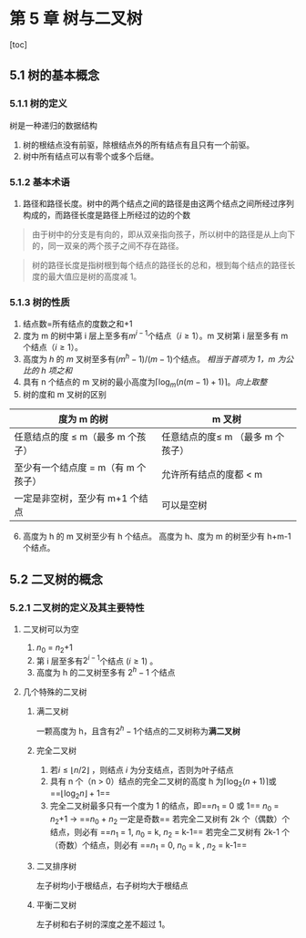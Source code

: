 # 第 5 章 树与二叉树

[toc]

## 5.1 树的基本概念

### 5.1.1 树的定义

树是一种递归的数据结构

1. 树的根结点没有前驱，除根结点外的所有结点有且只有一个前驱。
2. 树中所有结点可以有零个或多个后继。

### 5.1.2 基本术语

1. 路径和路径长度。树中的两个结点之间的路径是由这两个结点之间所经过序列构成的，而路径长度是路径上所经过的边的个数

> 由于树中的分支是有向的，即从双亲指向孩子，所以树中的路径是从上向下的，同一双亲的两个孩子之间不存在路径。

> 树的路径长度是指树根到每个结点的路径长的总和，根到每个结点的路径长度的最大值应是树的高度减 1。

### 5.1.3 树的性质

1. 结点数=所有结点的度数之和+1
2. 度为 m 的树中第 i 层上至多有$m^{i-1}$个结点（$i\ge 1$）。m 叉树第 i 层至多有 m 个结点（$i\ge 1$）。
3. 高度为 $h$ 的 $m$ 叉树至多有$(m^h-1)/(m-1)$个结点。  *相当于首项为 1，m 为公比的 h 项之和*
4. 具有 n 个结点的 m 叉树的最小高度为$\lceil \log_m (n(m-1)+1) \rceil$。*向上取整*
5. 树的度和 m 叉树的区别

| 度为 m 的树                       | m 叉树                         |
| ------------------------------- | ----------------------------- |
| 任意结点的度 ≤ m（最多 m 个孩子）   | 任意结点的度≤ m （最多 m 个孩子） |
| 至少有一个结点度 = m（有 m 个孩子） | 允许所有结点的度都 < m        |
| 一定是非空树，至少有 m+1 个结点  | 可以是空树                    |

6. 高度为 h 的 m 叉树至少有 h 个结点。
高度为 h、度为 m 的树至少有 h+m-1 个结点。

## 5.2 二叉树的概念

### 5.2.1 二叉树的定义及其主要特性

1. 二叉树可以为空

   1. $n_0$ = $n_2$+1 
   2. 第 i 层至多有$2^{i-1}$个结点 $(i\ge1)$ 。
   3. 高度为 h 的二叉树至多有 $2^h-1$ 个结点

2. 几个特殊的二叉树

   1. 满二叉树

      一颗高度为 h，且含有$2^h-1$个结点的二叉树称为**满二叉树**

   2. 完全二叉树

      1. 若$i\le\lfloor n/2 \rfloor$ ，则结点 $i$ 为分支结点，否则为叶子结点
      2. 具有 n 个（n > 0）结点的完全二叉树的高度 h 为$\lceil \log_2(n+1)\rceil$或==$\lfloor \log_2 n\rfloor + 1$== 
      3. 完全二叉树最多只有一个度为 1 的结点，即==$n_1$ = 0  或 1==        $n_0$ = $n_2$+1 → ==$n_0$ + $n_2$ 一定是奇数==
         若完全二叉树有 2k 个（偶数）个结点，则必有 ==$n_1$ = 1, $n_0$ = k, $n_2$ = k-1==
         若完全二叉树有 2k-1 个（奇数）个结点，则必有 ==$n_1$ = 0, $n_0$ = k , $n_2$ = k-1==

   3. 二叉排序树

       左子树均小于根结点，右子树均大于根结点

   4. 平衡二叉树

       左子树和右子树的深度之差不超过 1。

